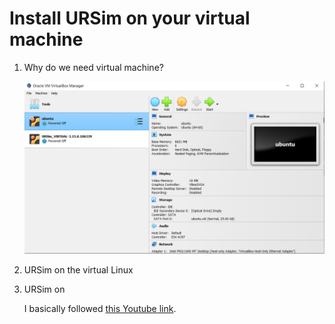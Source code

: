 # Install URSim on your virtual machine

1. Why do we need virtual machine?

    ![VirtualBox Manager](../Images/VirtualBox_manager.PNG)

2. URSim on the virtual Linux

3. URSim on 

    I basically followed [this Youtube link](https://www.youtube.com/watch?v=oJGPTRlTMPM).